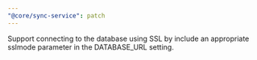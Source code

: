 ```yaml
---
"@core/sync-service": patch
---
```


Support connecting to the database using SSL by include an appropriate sslmode parameter in the DATABASE_URL setting.
